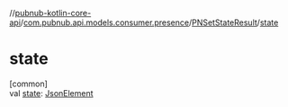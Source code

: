//[pubnub-kotlin-core-api](../../../index.md)/[com.pubnub.api.models.consumer.presence](../index.md)/[PNSetStateResult](index.md)/[state](state.md)

# state

[common]\
val [state](state.md): [JsonElement](../../com.pubnub.api/-json-element/index.md)
